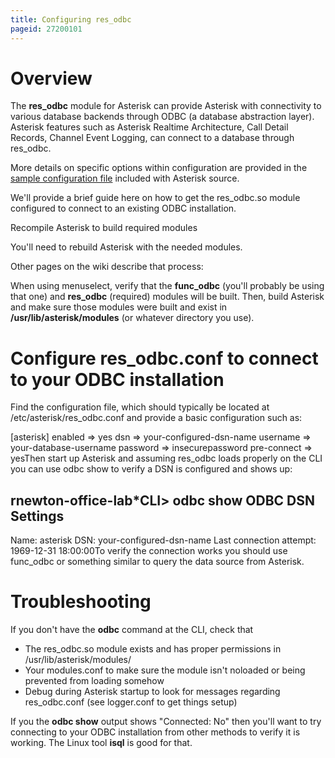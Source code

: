 ```yaml
---
title: Configuring res_odbc
pageid: 27200101
---
```


Overview
========

The **res\_odbc** module for Asterisk can provide Asterisk with connectivity to various database backends through ODBC (a database abstraction layer). Asterisk features such as Asterisk Realtime Architecture, Call Detail Records, Channel Event Logging, can connect to a database through res\_odbc.

More details on specific options within configuration are provided in the [sample configuration file](http://svnview.digium.com/svn/asterisk/branches/11/configs/res_odbc.conf.sample?view=markup) included with Asterisk source.

We'll provide a brief guide here on how to get the res\_odbc.so module configured to connect to an existing ODBC installation.

Recompile Asterisk to build required modules

You'll need to rebuild Asterisk with the needed modules.

Other pages on the wiki describe that process:

When using menuselect, verify that the **func\_odbc** (you'll probably be using that one) and **res\_odbc** (required) modules will be built. Then, build Asterisk and make sure those modules were built and exist in **/usr/lib/asterisk/modules** (or whatever directory you use).

Configure res\_odbc.conf to connect to your ODBC installation
=============================================================

Find the configuration file, which should typically be located at /etc/asterisk/res\_odbc.conf and provide a basic configuration such as:

[asterisk]
enabled => yes
dsn => your-configured-dsn-name
username => your-database-username
password => insecurepassword
pre-connect => yesThen start up Asterisk and assuming res\_odbc loads properly on the CLI you can use odbc show to verify a DSN is configured and shows up:

rnewton-office-lab\*CLI> odbc show
ODBC DSN Settings
-----------------
 Name: asterisk
 DSN: your-configured-dsn-name
 Last connection attempt: 1969-12-31 18:00:00To verify the connection works you should use func\_odbc or something similar to query the data source from Asterisk.

Troubleshooting
===============

If you don't have the **odbc** command at the CLI, check that

* The res\_odbc.so module exists and has proper permissions in /usr/lib/asterisk/modules/
* Your modules.conf to make sure the module isn't noloaded or being prevented from loading somehow
* Debug during Asterisk startup to look for messages regarding res\_odbc.conf (see logger.conf to get things setup)

If you the **odbc show** output shows "Connected: No" then you'll want to try connecting to your ODBC installation from other methods to verify it is working. The Linux tool **isql** is good for that.

